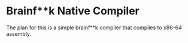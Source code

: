 # Brainf**k Native Compiler
The plan for this is a simple brainf**k compiler that compiles to x86-64 assembly.